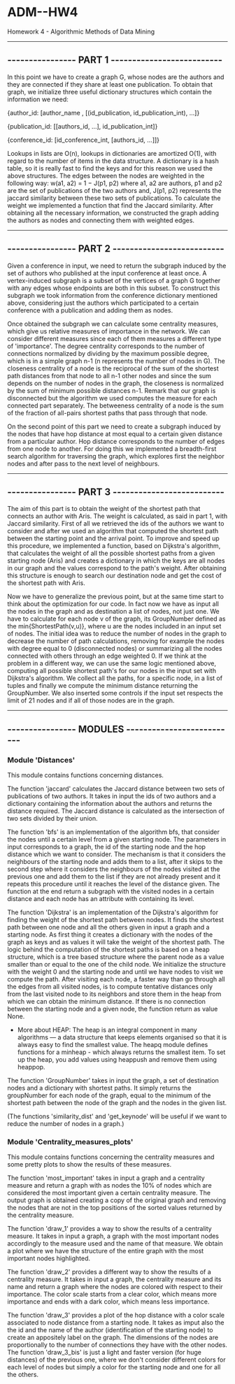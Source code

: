 # ADM--HW4
Homework 4 - Algorithmic Methods of Data Mining

---------------------------------------------------------
----------------    PART 1    --------------------------
---------------------------------------------------------

In this point we have to create a graph G, whose nodes are the authors and they are connected if they 
share at least one publication. To obtain that graph, we initialize three useful dictionary structures which 
contain the information we need:

{author_id: [author_name , [(id_publication, id_publication_int), ...]}

{publication_id: [[authors_id, ...], id_publication_int]}

{conference_id: [id_conference_int, [authors_id, ...]]}

Lookups in lists are O(n), lookups in dictionaries are amortized O(1), with regard to the number of items in the data structure.
A dictionary is a hash table, so it is really fast to find the keys and for this reason we used the above structures.
The edges between the nodes are weighted in the following way: w(a1, a2) = 1 − J(p1, p2)
where a1, a2 are authors, p1 and p2 are the set of publications of the two authors and, J(p1, p2) represents 
the jaccard similarity between these two sets of publications.
To calculate the weight we implemented a function that find the Jaccard similarity.
After obtaining all the necessary information, we constructed the graph adding the authors as nodes and connecting 
them with weighted edges. 


---------------------------------------------------------
----------------    PART 2    --------------------------
---------------------------------------------------------

Given a conference in input, we need to return the subgraph induced by the set of authors who published at the input 
conference at least once. A vertex-induced subgraph is a subset of the vertices of a graph G together with any edges 
whose endpoints are both in this subset. To construct this subgraph we took information from the conference dictionary 
mentioned above, considering just the authors which participated to a certain conference with a publication and adding them as nodes.

Once obtained the subgraph we can calculate some centrality measures, which give us relative measures of importance in the network. 
We can consider different measures since each of them measures a different type of 'importance'.
The degree centrality corresponds to the number of connections normalized by dividing by the maximum possible degree, which is in a simple graph n-1 (n represents the number of nodes in G).
The closeness centrality of a node is the reciprocal of the sum of the shortest path distances from that node to all n-1 other 
nodes and since the sum depends on the number of nodes in the graph, the closeness is normalized by the sum of minimum possible 
distances n-1. Remark that our graph is disconnected but the algorithm we used computes the measure for each connected part separately.
The betweeness centrality of a node is the sum of the fraction of all-pairs shortest paths that pass through that node.

On the second point of this part we need to create a subgraph induced by the nodes that have hop distance at most equal to a certain given 
distance from a particular author. Hop distance corresponds to the number of edges from one node to another. 
For doing this we implemented a breadth-first search algorithm for traversing the graph, which explores first the neighbor nodes 
and after pass to the next level of neighbours. 


---------------------------------------------------------
----------------    PART 3    --------------------------
---------------------------------------------------------

The aim of this part is to obtain the weight of the shortest path that connects an author with Aris. The weight is calculated, 
as said in part 1, with Jaccard similarity. 
First of all we retrieved the ids of the authors we want to consider and after we used an algorithm that computed the shortest path 
between the starting point and the arrival point. To improve and speed up this procedure, we implemented a function, based on Dijkstra's 
algorithm, that calculates the weight of all the possible shortest paths from a given starting node (Aris) and creates a dictionary in 
which the keys are all nodes in our graph and the values correspond to the path's weight. 
After obtaining this structure is enough to search our destination node and get the cost of the shortest path with Aris.

Now we have to generalize the previous point, but at the same time start to think about the optimization for our code. In fact now we 
have as input all the nodes in the graph and as destination a list of nodes, not just one. 
We have to calculate for each node v of the graph, its GroupNumber defined as the min{ShortestPath(v,u)}, where u are the nodes included 
in an input set of nodes. The initial idea  was to reduce the number of nodes in the graph to decrease the number of path calculations, 
removing for example the nodes with degree equal to 0 (disconnected nodes) or summarizing all the nodes connected with others through an 
edge weighted 0. If we think at the problem in a different way, we can use the same logic mentioned above, computing all possible shortest path's 
for our nodes in the input set with Dijkstra's algorithm. We collect all the paths, for a specific node, in a list of tuples and finally we compute 
the minimum distance returning the GroupNumber.
We also inserted some controls if the input set respects the limit of 21 nodes and if all of those nodes are in the graph.

---------------------------------------------------------
----------------    MODULES   --------------------------
---------------------------------------------------------

###   Module 'Distances'  ###

This module contains functions concerning distances.

The function 'jaccard' calculates the Jaccard distance between two sets of publications of two authors.
It takes in input the ids of two authors and a dictionary containing the information about the authors 
and returns the distance required. 
The Jaccard distance is calculated as the intersection of two sets divided by their union.

The function 'bfs' is an implementation of the algorithm bfs, that consider the nodes until a certain level from 
a given starting node. The parameters in input corresponds to a graph, the id of the starting node and the hop distance which we want to consider.
The mechanism is that it considers the neighbours of the starting node and adds them to a list, after it skips to the 
second step where it considers the neighbours of the nodes visited at the previous one and add them to the list if they are not
 already present and it repeats this procedure until it reaches the level of the distance given.
The function at the end return a subgraph with the visited nodes in a certain distance and each node has an attribute with containing its level.

The function 'Dijkstra' is an implementation of the Dijkstra's algorithm for finding the weight of the shortest path between nodes. It finds 
the shortest path between one node and all the others given in input a graph and a starting node. As first thing it creates a dictionary with the 
nodes of the graph as keys and as values it will take the weight of the shortest path. The logic behind the computation of the shortest paths is 
based on a heap structure, which is a tree based structure where the parent node as a value smaller than or equal to the one of the child node. 
We initialize the structure with the weight 0 and the starting node and until we have nodes to visit we compute the path. After visiting each node, 
a faster way than go through all the edges from all visited nodes, is to compute tentative distances only from the last visited node to its neighbors 
and store them in the heap from which we can obtain the minimum distance.
If there is no connection between the starting node and a given node, the function return as value None.
* More about HEAP: The heap is an integral component in many algorithms — a data structure that keeps elements organised so that it is always easy 
to find the smallest value. The heapq module defines functions for a minheap - which always returns the smallest item. To set up the heap, you add 
values using heappush and remove them using heappop.

The function 'GroupNumber' takes in input the graph, a set of destination nodes and a dictionary with shortest paths. It simply returns the groupNumber 
for each node of the graph, equal to the minimum of the shortest path between the node of the graph and the nodes in the given list.

(The functions 'similarity_dist' and 'get_keynode' will be useful if we want to reduce the number of nodes in a graph.)


###   Module 'Centrality_measures_plots'   ###

This module contains functions concerning the centrality measures and some pretty plots to show the results of these measures.

The function 'most_important' takes in input a graph and a centrality measure and return a graph with as nodes the 10% of 
nodes which are considered the most important given a certain centrality measure.
The output graph is obtained creating a copy of the original graph and removing the nodes that are not in the top positions 
of the sorted values returned by the centrality measure.

The function 'draw_1' provides a way to show the results of a centrality measure. It takes in input a graph, a graph with the 
most important nodes accordingly to the measure used and the name of that measure.
We obtain a plot where we have the structure of the entire graph with the most important nodes highlighted.

The function 'draw_2' provides a different way to show the results of a centrality measure. It takes in input a graph, the 
centrality measure and its name and return a graph where the nodes are colored with respect to their importance. The color 
scale starts from a clear color, which means more importance and ends with a dark color, which means less importance. 

The function 'draw_3' provides a plot of the hop distance with a color scale associated to node distance from a starting node. 
It takes as imput also the the id and the name of the author (identification of the starting node) to create an appositely label on the graph.
The dimensions of the nodes are proportionally to the number of connections they have with the other nodes.
The function 'draw_3_bis' is just a light and faster version (for huge distances) of the previous one, where we don't consider different 
colors for each level of nodes but simply a color for the starting node and one for all the others. 
